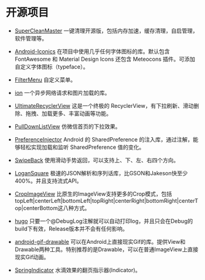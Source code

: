 开源项目
===

- [SuperCleanMaster](https://github.com/joyoyao/superCleanMaster)
一键清理开源版，包括内存加速，缓存清理，自启管理，软件管理等。

- [Android-Iconics](https://github.com/mikepenz/Android-Iconics)
在项目中使用几乎任何字体图标的库。默认包含 FontAwesome 和 Material Design Icons 还包含 Meteocons 插件。可添加自定义字体图标（typeface）。

- [FilterMenu](https://github.com/linroid/FilterMenu)
自定义菜单。

- [ion](https://github.com/koush/ion)
一个异步网络请求和图片加载的库。

- [UltimateRecyclerView](https://github.com/cymcsg/UltimateRecyclerView)
这是一个终极的 RecyclerView，有下拉刷新、滑动删除、拖拽、加载更多、丰富动画等功能。

- [PullDownListView](https://github.com/guojunyi/PullDownListView)
仿微信首页的下拉效果。

- [PreferenceInjector](https://github.com/denley/PreferenceInjector)
Android 的 SharedPreference 的注入库，通过注解，能够轻松实现加载和监听 SharedPreference 值的变化。

- [SwipeBack](https://github.com/liuguangqiang/SwipeBack)
使用滑动手势返回，可以支持上、下、左、右四个方向。

- [LoganSquare](https://github.com/bluelinelabs/LoganSquare)
极速的JSON解析和序列话库，比GSON和Jakeson快至少400%。并且支持流式API。

- [CropImageView](https://github.com/cesards/CropImageView)
比原生的ImageView支持更多的Crop模式，包括topLeft|centerLeft|bottomLeft|topRight|centerRight|bottomRight|centerTop|centerBottom这八种方式。

- [hugo](https://github.com/JakeWharton/hugo)
只要一个@DebugLog注解就可以自动打印log，并且只会在Debug的build下有效，Release版本并不会有任何影响。

- [android-gif-drawable](https://github.com/koral--/android-gif-drawable)
可以在Android上直接现实Gif的库。提供View和Drawable两种工具。特别推荐的是Drawable，可以在普通ImageView上直接现实Gif动画。

- [SpringIndicator](https://github.com/chenupt/SpringIndicator)
水滴效果的翻页指示器(Indicator)。
